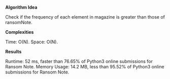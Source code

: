 **Algorithm Idea**

Check if the frequency of each element in magazine is 
greater than those of ransomNote. 

**Complexities**

Time: O(N).
Space: O(N).

**Results**

Runtime: 52 ms, faster than 76.65% of Python3 online submissions for Ransom Note.
Memory Usage: 14.2 MB, less than 95.52% of Python3 online submissions for Ransom Note.

